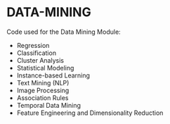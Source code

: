 # DATA-MINING
Code used for the Data Mining Module:
  - Regression
  - Classification
  - Cluster Analysis
  - Statistical Modeling
  - Instance-based Learning
  - Text Mining (NLP)
  - Image Processing
  - Association Rules
  - Temporal Data Mining
  - Feature Engineering and Dimensionality Reduction
